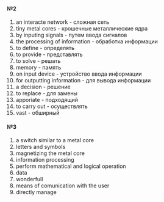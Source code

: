 #### №2

1) an interacte network - сложная сеть
2) tiny metal cores - крошечные металлические ядра
3) by inputing signals - путем ввода сигналов
4) the processing of information - обработка информации
5) to define - определять
6) to provide - представлять
7)  to solve - решать
8) memory - память
9) on input device - устройство ввода информации
10) for outputting information - для вывода информации
11) a decision - решение
12) to replace - для замены
13) apporiate - подходящий
14) to carry out - осуществлять
15) vast - обширный

#### №3

1) a switch similar to a metal core
2) letters and symbols
3) magnetizing the metal core
4) information processing
5) perform mathematical and logical operation
6) data
7) wonderfull
8) means of comunication with the user
9) directly manage

